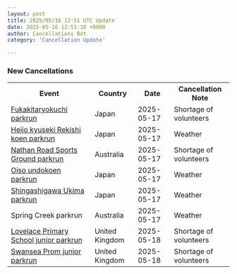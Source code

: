 ```yaml
---
layout: post
title: 2025/05/16 12:51 UTC Update
date: 2025-05-16 12:51:10 +0000
author: Cancellations Bot
category: 'Cancellation Update'

---
```


<h3>New Cancellations</h3>
<div class='hscrollable'>
<table style='width: 100%'>
    <tr>
        <th>Event</th>
        <th>Country</th>
        <th>Date</th>
        <th>Cancellation Note</th>
    </tr>
    <tr>
        <td><a href="https://www.parkrun.jp/fukakitaryokuchi">Fukakitaryokuchi parkrun</a></td>
        <td>Japan</td>
        <td>2025-05-17</td>
        <td>Shortage of volunteers</td>
    </tr>
    <tr>
        <td><a href="https://www.parkrun.jp/heijokyusekirekishikoen">Heijo kyuseki Rekishi koen parkrun</a></td>
        <td>Japan</td>
        <td>2025-05-17</td>
        <td>Weather</td>
    </tr>
    <tr>
        <td><a href="https://www.parkrun.com.au/nathanroadsportsground">Nathan Road Sports Ground parkrun</a></td>
        <td>Australia</td>
        <td>2025-05-17</td>
        <td>Shortage of volunteers</td>
    </tr>
    <tr>
        <td><a href="https://www.parkrun.jp/oisoundokoen">Oiso undokoen parkrun</a></td>
        <td>Japan</td>
        <td>2025-05-17</td>
        <td>Weather</td>
    </tr>
    <tr>
        <td><a href="https://www.parkrun.jp/shingashigawaukima">Shingashigawa Ukima parkrun</a></td>
        <td>Japan</td>
        <td>2025-05-17</td>
        <td>Weather</td>
    </tr>
    <tr>
        <td>Spring Creek parkrun</td>
        <td>Australia</td>
        <td>2025-05-17</td>
        <td>Weather</td>
    </tr>
    <tr>
        <td><a href="https://www.parkrun.org.uk/lovelaceprimaryschool-juniors">Lovelace Primary School junior parkrun</a></td>
        <td>United Kingdom</td>
        <td>2025-05-18</td>
        <td>Shortage of volunteers</td>
    </tr>
    <tr>
        <td><a href="https://www.parkrun.org.uk/swanseaprom-juniors">Swansea Prom junior parkrun</a></td>
        <td>United Kingdom</td>
        <td>2025-05-18</td>
        <td>Shortage of volunteers</td>
    </tr>
</table>
</div>
